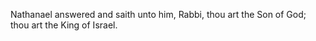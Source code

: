 Nathanael answered and saith unto him, Rabbi, thou art the Son of God; thou art the King of Israel.
